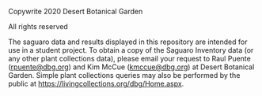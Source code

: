 Copywrite 2020 Desert Botanical Garden

All rights reserved

The saguaro data and results displayed in this repository are intended for use in a student project.
To obtain a copy of the Saguaro Inventory data (or any other plant collections data), 
please email your request to Raul Puente (rpuente@dbg.org) and Kim McCue (kmccue@dbg.org) at Desert Botanical Garden. 
Simple plant collections queries may also be performed by the public at https://livingcollections.org/dbg/Home.aspx.
